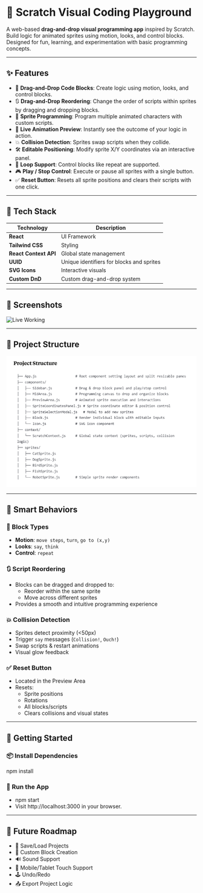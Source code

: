# 🧱 Scratch Visual Coding Playground

A web-based **drag-and-drop visual programming app** inspired by Scratch. Build logic for animated sprites using motion, looks, and control blocks. Designed for fun, learning, and experimentation with basic programming concepts.

---

## ✨ Features

- 🎯 **Drag-and-Drop Code Blocks**: Create logic using motion, looks, and control blocks.
- 🔃 **Drag-and-Drop Reordering**: Change the order of scripts within sprites by dragging and dropping blocks.
- 🧍 **Sprite Programming**: Program multiple animated characters with custom scripts.
- 🧪 **Live Animation Preview**: Instantly see the outcome of your logic in action.
- 💥 **Collision Detection**: Sprites swap scripts when they collide.
- 🛠️ **Editable Positioning**: Modify sprite X/Y coordinates via an interactive panel.
- 🔁 **Loop Support**: Control blocks like repeat are supported.
- 🎮 **Play / Stop Control**: Execute or pause all sprites with a single button.
- ✅ **Reset Button**: Resets all sprite positions and clears their scripts with one click.

---

## 🧩 Tech Stack

| Technology | Description |
|------------|-------------|
| **React** | UI Framework |
| **Tailwind CSS** | Styling |
| **React Context API** | Global state management |
| **UUID** | Unique identifiers for blocks and sprites |
| **SVG Icons** | Interactive visuals |
| **Custom DnD** | Custom drag-and-drop system |

---

## 📸 Screenshots

![Live Working](public/ScratchGIF.gif)


---

## 📁 Project Structure

![Project Structure](public/projectStructure.png)

---

## 🧠 Smart Behaviors

### 🧱 Block Types
- **Motion**: `move steps`, `turn`, `go to (x,y)`
- **Looks**: `say`, `think`
- **Control**: `repeat`

### 🔃 Script Reordering
- Blocks can be dragged and dropped to:
  - Reorder within the same sprite
  - Move across different sprites
- Provides a smooth and intuitive programming experience

### 💥 Collision Detection
- Sprites detect proximity (<50px)
- Trigger `say` messages (`Collision!`, `Ouch!`)
- Swap scripts & restart animations
- Visual glow feedback

### ✅ Reset Button
- Located in the Preview Area
- Resets:
  - Sprite positions
  - Rotations
  - All blocks/scripts
  - Clears collisions and visual states

---

## 🚀 Getting Started

### 📦 Install Dependencies
npm install

### 🏃 Run the App
- npm start
- Visit http://localhost:3000 in your browser.


---

## 📌 Future Roadmap

- 🔐 Save/Load Projects
- 🧩 Custom Block Creation
- 🔊 Sound Support
- 📱 Mobile/Tablet Touch Support
- 🕹️ Undo/Redo
- 📤 Export Project Logic

